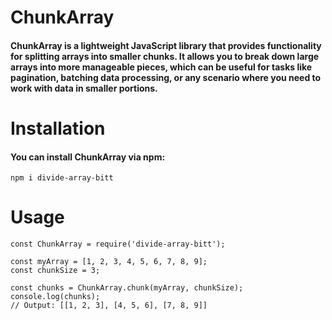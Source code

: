 
# ChunkArray

#### ChunkArray is a lightweight JavaScript library that provides functionality for splitting arrays into smaller chunks. It allows you to break down large arrays into more manageable pieces, which can be useful for tasks like pagination, batching data processing, or any scenario where you need to work with data in smaller portions.

# Installation
####  You can install ChunkArray via npm:

```
npm i divide-array-bitt

```
# Usage
```
const ChunkArray = require('divide-array-bitt');

const myArray = [1, 2, 3, 4, 5, 6, 7, 8, 9];
const chunkSize = 3;

const chunks = ChunkArray.chunk(myArray, chunkSize);
console.log(chunks);
// Output: [[1, 2, 3], [4, 5, 6], [7, 8, 9]]
```